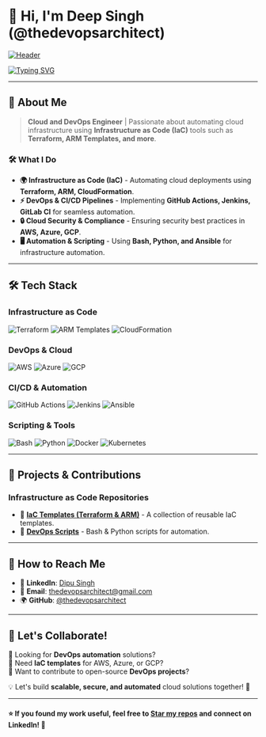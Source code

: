# 👋 Hi, I'm Deep Singh (@thedevopsarchitect)


[![Header](https://capsule-render.vercel.app/api?type=waving&color=gradient&customColorList=12&height=200&section=header&text=Infrastructure%20Automation%20with%20IaC&fontSize=50&fontAlignY=35&desc=Cloud%20and%20DevOps%20Engineer&descAlignY=52&animation=fadeIn&fontColor=ffffff&stroke=2E9EF7&strokeWidth=2)](https://github.com/thedevopsarchitect)

[![Typing SVG](https://readme-typing-svg.herokuapp.com?font=Caveat&weight=700&size=24&duration=3000&pause=1000&color=2E9EF7&center=true&vCenter=true&width=435&lines=Building%20infrastructure%20with%20IaC%20tools;Automating%20DevOps%20Workflows;Sharing%20Knowledge%20Openly)](https://github.com/thedevopsarchitect)



---

## 🚀 About Me

> **Cloud and DevOps Engineer** | Passionate about automating cloud infrastructure using **Infrastructure as Code (IaC)** tools such as **Terraform, ARM Templates, and more**.

### 🛠️ What I Do

- **🌍 Infrastructure as Code (IaC)** - Automating cloud deployments using **Terraform, ARM, CloudFormation**.
- **⚡ DevOps & CI/CD Pipelines** - Implementing **GitHub Actions, Jenkins, GitLab CI** for seamless automation.
- **🔒 Cloud Security & Compliance** - Ensuring security best practices in **AWS, Azure, GCP**.
- **🖥️ Automation & Scripting** - Using **Bash, Python, and Ansible** for infrastructure automation.

---

## 🛠️ Tech Stack

### **Infrastructure as Code**
![Terraform](https://img.shields.io/badge/Terraform-7B42BC?style=for-the-badge&logo=terraform&logoColor=white)
![ARM Templates](https://img.shields.io/badge/ARM_Templates-0089D6?style=for-the-badge&logo=microsoft&logoColor=white)
![CloudFormation](https://img.shields.io/badge/CloudFormation-232F3E?style=for-the-badge&logo=amazon-aws&logoColor=white)

### **DevOps & Cloud**
![AWS](https://img.shields.io/badge/AWS-232F3E?style=for-the-badge&logo=amazon-aws&logoColor=white)
![Azure](https://img.shields.io/badge/Azure-0078D7?style=for-the-badge&logo=microsoft-azure&logoColor=white)
![GCP](https://img.shields.io/badge/GCP-4285F4?style=for-the-badge&logo=google-cloud&logoColor=white)

### **CI/CD & Automation**
![GitHub Actions](https://img.shields.io/badge/GitHub_Actions-2088FF?style=for-the-badge&logo=github-actions&logoColor=white)
![Jenkins](https://img.shields.io/badge/Jenkins-D24939?style=for-the-badge&logo=jenkins&logoColor=white)
![Ansible](https://img.shields.io/badge/Ansible-EE0000?style=for-the-badge&logo=ansible&logoColor=white)

### **Scripting & Tools**
![Bash](https://img.shields.io/badge/Bash-4EAA25?style=for-the-badge&logo=gnu-bash&logoColor=white)
![Python](https://img.shields.io/badge/Python-3776AB?style=for-the-badge&logo=python&logoColor=white)
![Docker](https://img.shields.io/badge/Docker-2496ED?style=for-the-badge&logo=docker&logoColor=white)
![Kubernetes](https://img.shields.io/badge/Kubernetes-326CE5?style=for-the-badge&logo=kubernetes&logoColor=white)

---

## 🚀 Projects & Contributions

### **Infrastructure as Code Repositories**
- 📌 **[IaC Templates (Terraform & ARM)](https://github.com/thedevopsarchitect/IaC-Templates)** - A collection of reusable IaC templates.
- 📌 **[DevOps Scripts](https://github.com/thedevopsarchitect/devops-scripts)** - Bash & Python scripts for automation.

---

## 📢 How to Reach Me

- 💼 **LinkedIn**: [Dipu Singh](https://www.linkedin.com/in/erdipusingh/)
- 📧 **Email**: [thedevopsarchitect@gmail.com](mailto:thedevopsarchitect@gmail.com)
- 🌍 **GitHub**: [@thedevopsarchitect](https://github.com/thedevopsarchitect)

---

## 🚀 Let's Collaborate!

🔹 Looking for **DevOps automation** solutions?  
🔹 Need **IaC templates** for AWS, Azure, or GCP?  
🔹 Want to contribute to open-source **DevOps projects**?  

💡 Let's build **scalable, secure, and automated** cloud solutions together! 🚀

---

#### ⭐ If you found my work useful, feel free to **[Star my repos](https://github.com/thedevopsarchitect?tab=repositories)** and **connect on LinkedIn**! 🚀
